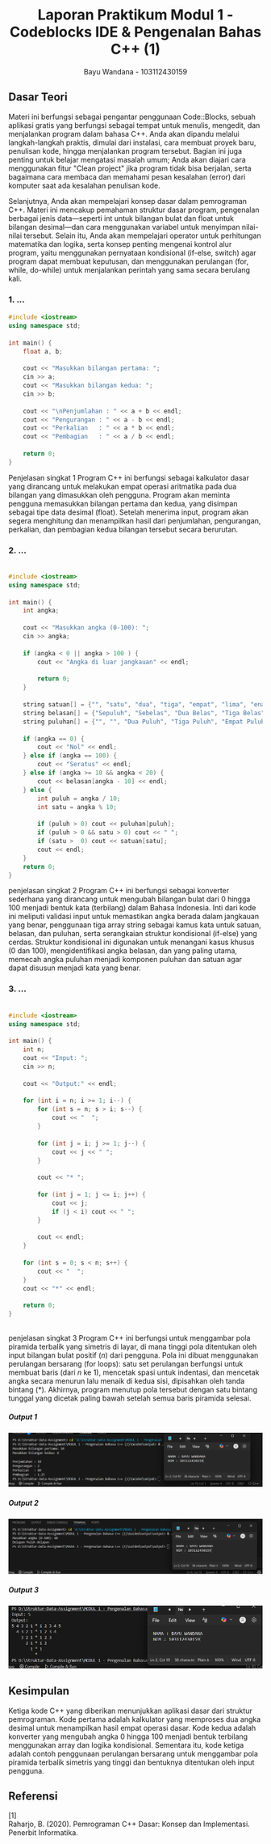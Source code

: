 # <h1 align="center">Laporan Praktikum Modul 1 - Codeblocks IDE & Pengenalan Bahas C++ (1)</h1>
<p align="center">Bayu Wandana - 103112430159</p>

## Dasar Teori
Materi ini berfungsi sebagai pengantar penggunaan Code::Blocks, sebuah aplikasi gratis yang berfungsi sebagai tempat untuk menulis, mengedit, dan menjalankan program dalam bahasa C++. Anda akan dipandu melalui langkah-langkah praktis, dimulai dari instalasi, cara membuat proyek baru, penulisan kode, hingga menjalankan program tersebut. Bagian ini juga penting untuk belajar mengatasi masalah umum; Anda akan diajari cara menggunakan fitur "Clean project" jika program tidak bisa berjalan, serta bagaimana cara membaca dan memahami pesan kesalahan (error) dari komputer saat ada kesalahan penulisan kode.

Selanjutnya, Anda akan mempelajari konsep dasar dalam pemrograman C++. Materi ini mencakup pemahaman struktur dasar program, pengenalan berbagai jenis data—seperti int untuk bilangan bulat dan float untuk bilangan desimal—dan cara menggunakan variabel untuk menyimpan nilai-nilai tersebut. Selain itu, Anda akan mempelajari operator untuk perhitungan matematika dan logika, serta konsep penting mengenai kontrol alur program, yaitu menggunakan pernyataan kondisional (if-else, switch) agar program dapat membuat keputusan, dan menggunakan perulangan (for, while, do-while) untuk menjalankan perintah yang sama secara berulang kali.

### 1. ...

```C++
#include <iostream>
using namespace std;

int main() {
    float a, b;

    cout << "Masukkan bilangan pertama: ";
    cin >> a;
    cout << "Masukkan bilangan kedua: ";
    cin >> b;

    cout << "\nPenjumlahan : " << a + b << endl;
    cout << "Pengurangan : " << a - b << endl;
    cout << "Perkalian   : " << a * b << endl;
    cout << "Pembagian   : " << a / b << endl;

    return 0;
}

```
Penjelasan singkat 1
Program C++ ini berfungsi sebagai kalkulator dasar yang dirancang untuk melakukan empat operasi aritmatika pada dua bilangan yang dimasukkan oleh pengguna. Program akan meminta pengguna memasukkan bilangan pertama dan kedua, yang disimpan sebagai tipe data desimal (float). Setelah menerima input, program akan segera menghitung dan menampilkan hasil dari penjumlahan, pengurangan, perkalian, dan pembagian kedua bilangan tersebut secara berurutan.


### 2. ...

```C++

#include <iostream>
using namespace std;

int main() {
    int angka;

    cout << "Masukkan angka (0-100): ";
    cin >> angka;

    if (angka < 0 || angka > 100 ) {
        cout << "Angka di luar jangkauan" << endl;

        return 0;
    }

    string satuan[] = {"", "satu", "dua", "tiga", "empat", "lima", "enam",  "tujuh", "delapan", "sembilan"};
    string belasan[] = {"Sepuluh", "Sebelas", "Dua Belas", "Tiga Belas", "Empat Belas", "Lima Belas", "Enam Belas", "Tujuh Belas", "Delapan Belas", "Sembilan Belas"};
    string puluhan[] = {"", "", "Dua Puluh", "Tiga Puluh", "Empat Puluh", "Lima Puluh", "Enam Puluh", "Tujuh Puluh", "Delapan Puluh", "Sembilan Puluh"};

    if (angka == 0) {
        cout << "Nol" << endl;
    } else if (angka == 100) {
        cout << "Seratus" << endl;
    } else if (angka >= 10 && angka < 20) {
        cout << belasan[angka - 10] << endl;
    } else {
        int puluh = angka / 10;
        int satu = angka % 10;

        if (puluh > 0) cout << puluhan[puluh];
        if (puluh > 0 && satu > 0) cout << " ";
        if (satu >  0) cout << satuan[satu];
        cout << endl;
    }
    return 0;
}

```
penjelasan singkat 2
Program C++ ini berfungsi sebagai konverter sederhana yang dirancang untuk mengubah bilangan bulat dari 0 hingga 100 menjadi bentuk kata (terbilang) dalam Bahasa Indonesia. Inti dari kode ini meliputi validasi input untuk memastikan angka berada dalam jangkauan yang benar, penggunaan tiga array string sebagai kamus kata untuk satuan, belasan, dan puluhan, serta serangkaian struktur kondisional (if-else) yang cerdas. Struktur kondisional ini digunakan untuk menangani kasus khusus (0 dan 100), mengidentifikasi angka belasan, dan yang paling utama, memecah angka puluhan menjadi komponen puluhan dan satuan agar dapat disusun menjadi kata yang benar.

### 3. ...

```C++

#include <iostream>
using namespace std;

int main() {
    int n;
    cout << "Input: ";
    cin >> n;

    cout << "Output:" << endl;

    for (int i = n; i >= 1; i--) {
        for (int s = n; s > i; s--) {
            cout << "  ";
        }

        for (int j = i; j >= 1; j--) {
            cout << j << " ";
        }

        cout << "* ";

        for (int j = 1; j <= i; j++) {
            cout << j;
            if (j < i) cout << " ";
        }

        cout << endl;
    }

    for (int s = 0; s < n; s++) {
        cout << "  ";
    }
    cout << "*" << endl;

    return 0;
}



```
penjelasan singkat  3
Program C++ ini berfungsi untuk menggambar pola piramida terbalik yang simetris di layar, di mana tinggi pola ditentukan oleh input bilangan bulat positif ($n$) dari pengguna. Pola ini dibuat menggunakan perulangan bersarang (for loops): satu set perulangan berfungsi untuk membuat baris (dari $n$ ke 1), mencetak spasi untuk indentasi, dan mencetak angka secara menurun lalu menaik di kedua sisi, dipisahkan oleh tanda bintang (*). Akhirnya, program menutup pola tersebut dengan satu bintang tunggal yang dicetak paling bawah setelah semua baris piramida selesai.

##### Output 1
![Screenshot Output 1](https://github.com/Bayuwandana/Struktur-Data-Assignment/blob/main/MODUL%201/output1-1.png)

##### Output 2
![Screenshot Output 2](https://github.com/Bayuwandana/Struktur-Data-Assignment/blob/main/MODUL%201/output%201-2.png)

##### Output 3
![Screenshot Output 3](https://github.com/Bayuwandana/Struktur-Data-Assignment/blob/main/MODUL%201/output1-3.png)


## Kesimpulan
Ketiga kode C++ yang diberikan menunjukkan aplikasi dasar dari struktur pemrograman. Kode pertama adalah kalkulator yang memproses dua angka desimal untuk menampilkan hasil empat operasi dasar. Kode kedua adalah konverter yang mengubah angka 0 hingga 100 menjadi bentuk terbilang menggunakan array dan logika kondisional. Sementara itu, kode ketiga adalah contoh penggunaan perulangan bersarang untuk menggambar pola piramida terbalik simetris yang tinggi dan bentuknya ditentukan oleh input pengguna.

## Referensi
[1]
<br>Raharjo, B. (2020). Pemrograman C++ Dasar: Konsep dan Implementasi. Penerbit Informatika.

<br>
